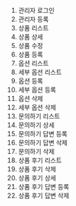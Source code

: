 1. 관리자 로그인
2. 관리자 등록
3. 상품 리스트
4. 상품 상세
5. 상품 수정
6. 상품 등록
7. 옵션 리스트
8. 세부 옵션 리스트
9. 옵션 등록
10. 세부 옵션 등록
11. 옵션 삭제
12. 세부 옵션 삭제
13. 문의하기 리스트
14. 문의하기 상세
15. 문의하기 답변 등록
16. 문의하기 답변 삭제
17. 문의하기 삭제
18. 상품 후기 리스트
19. 상품 후기 삭제
20. 상품 후기 상세
21. 상품 후기 답변 등록
22. 상품 후기 답변 삭제

